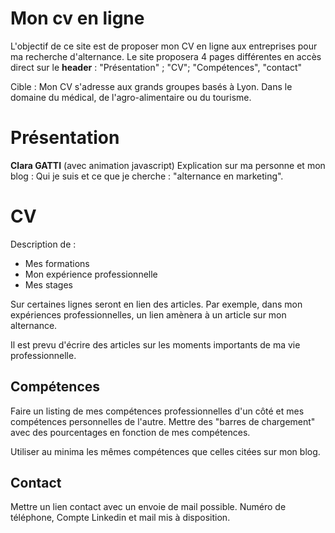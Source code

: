 # Mon cv en ligne

L'objectif de ce site est de proposer mon CV en ligne aux entreprises pour ma recherche d'alternance. Le site proposera 4 pages différentes en accès direct sur le **header** : "Présentation" ; "CV"; "Compétences", "contact"

Cible : 
Mon CV s'adresse aux grands groupes basés à Lyon. 
Dans le domaine du médical, de l'agro-alimentaire ou du tourisme. 


# Présentation
**Clara GATTI** (avec animation javascript)
Explication sur ma personne et mon blog : Qui je suis et ce que je cherche : 
"alternance en marketing".

# CV

Description de : 
- Mes formations 
- Mon expérience professionnelle
- Mes stages


Sur certaines lignes seront en lien des articles. 
Par exemple, dans mon expériences professionnelles, un lien amènera à un article sur mon alternance.

Il est prevu d'écrire des articles sur les moments importants de ma vie professionnelle. 


## Compétences
Faire un listing de mes compétences professionnelles d'un côté et mes compétences personnelles de l'autre. 
Mettre des "barres de chargement" avec des pourcentages en fonction de mes compétences.  

Utiliser au minima les mêmes compétences que celles citées sur mon blog.


## Contact
Mettre un lien contact avec un envoie de mail possible. 
Numéro de téléphone, Compte Linkedin et mail mis à disposition.
